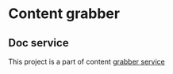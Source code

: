 # Content grabber
## Doc service

This project is a part of content [grabber service](https://github.com/arhitiron/content-grabber-init-service)